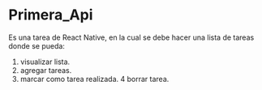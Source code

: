 # Primera_Api
Es una tarea de React Native, en la cual se debe hacer una lista de tareas donde se pueda: 
1. visualizar lista. 
2. agregar tareas. 
3. marcar como tarea realizada. 
4 borrar tarea.
